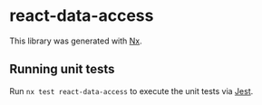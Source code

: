 # react-data-access

This library was generated with [Nx](https://nx.dev).

## Running unit tests

Run `nx test react-data-access` to execute the unit tests via [Jest](https://jestjs.io).

